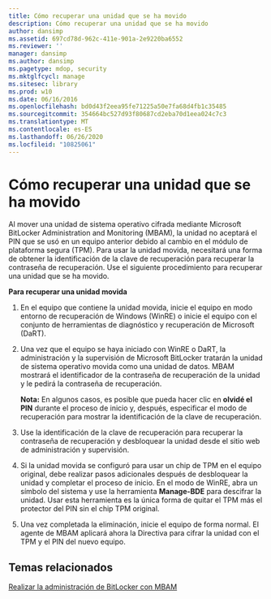 ```yaml
---
title: Cómo recuperar una unidad que se ha movido
description: Cómo recuperar una unidad que se ha movido
author: dansimp
ms.assetid: 697cd78d-962c-411e-901a-2e9220ba6552
ms.reviewer: ''
manager: dansimp
ms.author: dansimp
ms.pagetype: mdop, security
ms.mktglfcycl: manage
ms.sitesec: library
ms.prod: w10
ms.date: 06/16/2016
ms.openlocfilehash: bd0d43f2eea95fe71225a50e7fa68d4fb1c35485
ms.sourcegitcommit: 354664bc527d93f80687cd2eba70d1eea024c7c3
ms.translationtype: MT
ms.contentlocale: es-ES
ms.lasthandoff: 06/26/2020
ms.locfileid: "10825061"
---
```

# Cómo recuperar una unidad que se ha movido


Al mover una unidad de sistema operativo cifrada mediante Microsoft BitLocker Administration and Monitoring (MBAM), la unidad no aceptará el PIN que se usó en un equipo anterior debido al cambio en el módulo de plataforma segura (TPM). Para usar la unidad movida, necesitará una forma de obtener la identificación de la clave de recuperación para recuperar la contraseña de recuperación. Use el siguiente procedimiento para recuperar una unidad que se ha movido.

**Para recuperar una unidad movida**

1.  En el equipo que contiene la unidad movida, inicie el equipo en modo entorno de recuperación de Windows (WinRE) o inicie el equipo con el conjunto de herramientas de diagnóstico y recuperación de Microsoft (DaRT).

2.  Una vez que el equipo se haya iniciado con WinRE o DaRT, la administración y la supervisión de Microsoft BitLocker tratarán la unidad de sistema operativo movida como una unidad de datos. MBAM mostrará el identificador de la contraseña de recuperación de la unidad y le pedirá la contraseña de recuperación.

    **Nota:**  En algunos casos, es posible que pueda hacer clic en **olvidé el PIN** durante el proceso de inicio y, después, especificar el modo de recuperación para mostrar la identificación de la clave de recuperación.

     

3.  Use la identificación de la clave de recuperación para recuperar la contraseña de recuperación y desbloquear la unidad desde el sitio web de administración y supervisión.

4.  Si la unidad movida se configuró para usar un chip de TPM en el equipo original, debe realizar pasos adicionales después de desbloquear la unidad y completar el proceso de inicio. En el modo de WinRE, abra un símbolo del sistema y use la herramienta **Manage-BDE** para descifrar la unidad. Usar esta herramienta es la única forma de quitar el TPM más el protector del PIN sin el chip TPM original.

5.  Una vez completada la eliminación, inicie el equipo de forma normal. El agente de MBAM aplicará ahora la Directiva para cifrar la unidad con el TPM y el PIN del nuevo equipo.

## Temas relacionados


[Realizar la administración de BitLocker con MBAM](performing-bitlocker-management-with-mbam-mbam-2.md)

 

 





